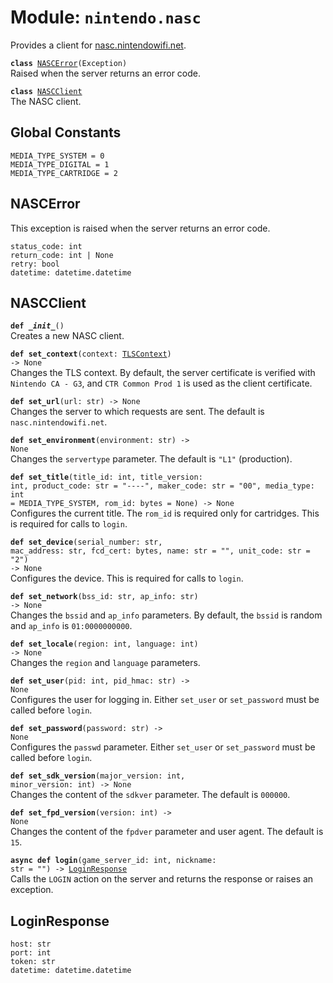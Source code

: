 
# Module: <code>nintendo.nasc</code>

Provides a client for [nasc.nintendowifi.net](https://github.com/kinnay/nintendo/wiki/NASC-Server).

<code>**class** [NASCError](#nascerror)(Exception)</code><br>
<span class="docs">Raised when the server returns an error code.</span>

<code>**class** [NASCClient](#nascclient)</code><br>
<span class="docs">The NASC client.</span>

## Global Constants
`MEDIA_TYPE_SYSTEM = 0`<br>
`MEDIA_TYPE_DIGITAL = 1`<br>
`MEDIA_TYPE_CARTRIDGE = 2`

## NASCError
This exception is raised when the server returns an error code.

`status_code: int`<br>
`return_code: int | None`<br>
`retry: bool`<br>
`datetime: datetime.datetime`

## NASCClient
<code>**def _\_init__**()</code><br>
<span class="docs">Creates a new NASC client.</span>

<code>**def set_context**(context: [TLSContext](https://anynet.readthedocs.io/en/latest/reference/tls/#tlscontext)) -> None</code><br>
<span class="docs">Changes the TLS context. By default, the server certificate is verified with `Nintendo CA - G3`, and `CTR Common Prod 1` is used as the client certificate.</span>

<code>**def set_url**(url: str) -> None</code><br>
<span class="docs">Changes the server to which requests are sent. The default is `nasc.nintendowifi.net`.</span>

<code>**def set_environment**(environment: str) -> None</code><br>
<span class="docs">Changes the `servertype` parameter. The default is `"L1"` (production).</span>

<code>**def set_title**(title_id: int, title_version: int, product_code: str = "----", maker_code: str = "00", media_type: int = MEDIA_TYPE_SYSTEM, rom_id: bytes = None) -> None</code><br>
<span class="docs">Configures the current title. The `rom_id` is required only for cartridges. This is required for calls to `login`.</span>

<code>**def set_device**(serial_number: str, mac_address: str, fcd_cert: bytes, name: str = "", unit_code: str = "2") -> None</code><br>
<span class="docs">Configures the device. This is required for calls to `login`.</span>

<code>**def set_network**(bss_id: str, ap_info: str) -> None</code><br>
<span class="docs">Changes the `bssid` and `ap_info` parameters. By default, the `bssid` is random and `ap_info` is `01:0000000000`.</span>

<code>**def set_locale**(region: int, language: int) -> None</code><br>
<span class="docs">Changes the `region` and `language` parameters.</span>

<code>**def set_user**(pid: int, pid_hmac: str) -> None</code><br>
<span class="docs">Configures the user for logging in. Either `set_user` or `set_password` must be called before `login`.</span>

<code>**def set_password**(password: str) -> None</code><br>
<span class="docs">Configures the `passwd` parameter. Either `set_user` or `set_password` must be called before `login`.</span>

<code>**def set_sdk_version**(major_version: int, minor_version: int) -> None</code><br>
<span class="docs">Changes the content of the `sdkver` parameter. The default is `000000`.</span>

<code>**def set_fpd_version**(version: int) -> None</code><br>
<span class="docs">Changes the content of the `fpdver` parameter and user agent. The default is `15`.</span>

<code>**async def login**(game_server_id: int, nickname: str = "") -> [LoginResponse](#loginresponse)</code><br>
<span class="docs">Calls the `LOGIN` action on the server and returns the response or raises an exception.</span>

## LoginResponse
`host: str`<br>
`port: int`<br>
`token: str`<br>
`datetime: datetime.datetime`
